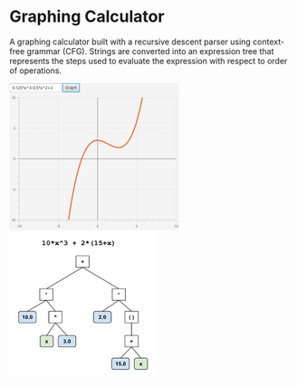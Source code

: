 # Graphing Calculator

A graphing calculator built with a recursive descent parser using context-free grammar (CFG). Strings are converted into an expression tree that represents the steps used to evaluate the expression with respect to order of operations.

<div display="flex">
  <img src="graphing_calculator.png" alt="Graphing Calculator" width="300" height="260"/>
  <img src="expression_tree.png" alt="Expression Tree" width="260" height="260"/>
</div>
